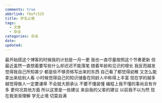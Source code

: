 ```yaml
---
comments: true
abbrlink: f6efc525
title: 学无止境
tags:
  - 文章
  - 杂谈
categories: 杂谈
date:
updated:
---
```

最开始搭这个博客的时候我的计划是一月一更
我也一直尽量按照这个节奏更新
但最近虽然一直想着要写些什么却迟迟不能落笔
随着年龄和见识的增长
我反而越发觉得我自己所知甚少<!--more-->
都是些不够资格写出来的东西
自己看了都觉得幼稚
又怎么能拿出来给别人看
小时候觉得自己的知识储备在同龄人中称得上丰富
现在学的越多越觉得做人一定要谦卑
不会就大胆承认
不要不懂装懂
编程上我不懂的事尚且有许多
更何况其他方面
所以这里是一些建议
来自我的父辈的建议
以前我不以为然
现在我渐渐理解
学无止境
切莫自满
